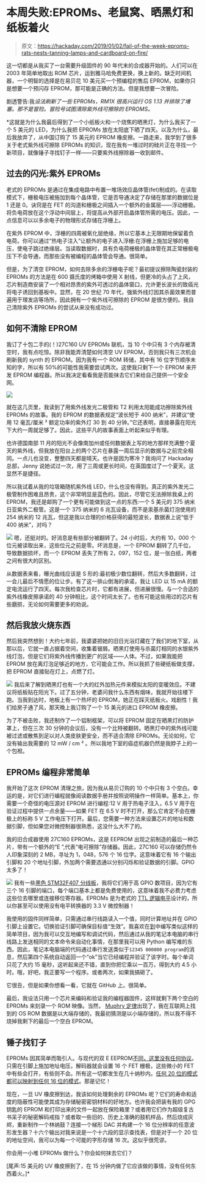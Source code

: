 # 本周失败:EPROMs、老鼠窝、晒黑灯和纸板着火

> 原文：<https://hackaday.com/2019/01/02/fail-of-the-week-eproms-rats-nests-tanning-lamps-and-cardboard-on-fire/>

这一切都是从我买了一台需要升级固件的 90 年代末的合成器开始的。人们可以在 2003 年简单地取出 ROM 芯片，运到雅马哈免费更换，换上新的。缺乏时间机器，一个明智的选择是在易贝花 10 美元买一个预编程的售后 EPROM，如果你只是想要一个预闪存 EPROM，那可能是正确的方法。但是我想要一次冒险。

剧透警告:我*设法刷新了一些 EPROMs，RM1X 很高兴运行 OS 1.13 并排除了堵塞。那不是冒险。冒险号试图清除紫外线可擦除的 EPROMS。*

 *这就是为什么我最后得到了一个小纸板火和一个烧焦的晒黑灯，为什么我买了一个 5 美元的 LED，为什么我把 EPROMs 放在太阳底下晒了四天。以及为什么，最后我放弃了，从中国订购了 15 美元的 EPROM 橡皮擦。一路走来，我学到了很多关于老式紫外线可擦除 EPROMs 的知识，现在我有一堆过时的硅片正在寻找一个新项目，就像锤子寻找钉子一样——只要紫外线擦除器一收到邮件。

## 过去的闪光:紫外 EPROMs

老式的 EPROMs 是通过在集成电路中布置一堆场效应晶体管(fet)制成的。在读取模式下，栅极电压被施加到每个晶体管，它是否导通决定了存储在那里的数据位是 1 还是 0。诀窍是在 FET 的沟道和栅极之间插入一个额外的金属层——浮动栅极。将负电荷放在这个浮动中间层上，将提高从外部开启晶体管所需的电压。因此，一点信息可以以多余电子的物理形式存储在浮栅上。

在紫外 EPROM 中，浮栅的四周被氧化层绝缘，所以它基本上无限期地保留着负电荷。你可以通过“热电子注入”让额外的电子进入浮栅:在浮栅上施加足够的电压，使电子跳过绝缘层。当读取数据时，具有负电荷栅极的晶体管在其正常栅极电压下不会导通，而那些没有被编程的晶体管会导通。很简单。

但是，为了清空 EPROM，如何去除多余的浮栅电子呢？最初提议擦除陶瓷封装的 EPROMs 的方法是在 600 摄氏度的烤箱中使用 X 射线，但更冷的头占了上风，芯片制造商安装了一个相对昂贵的紫外可透过的晶体窗口，允许更长波长的致癌光将电子诱回到基板中。显然，在 20 世纪 70 年代，强紫外线灯因其杀菌效果而普遍用于理发店等场所，因此拥有一个紫外线可擦除的 EPROM 是很方便的。我自己清除紫外 EPROMs 的尝试从来没有成功过。

## 如何不清除 EPROM

我订了十包二手的(！)27C160 UV EPROMs 联机，当 10 个中只有 3 个内存被清空时，我有点吃惊。除非我能弄清楚如何清空 UV EPROM，否则我只有三次机会刷新我的 synth 的 EPROM。因为我有一个 ROM 转储，其中有 16 位字节顺序未知的字，所以有 50%的可能性我需要尝试两次。这使我只剩下一个 EPROM 来开发 EPROM 编程器。所以我决定看看我是否能抹去它们来给自己提供一个安全网。

![](img/c7bb55db84031c2bd8359afde9524321.png)

就在这几页里，我读到了用紫外线发光二极管和 T2 利用太阳能成功擦除紫外线 EPROMs 的故事。我的 EPROM 的数据表规定“波长短于 400 纳米”，并建议“使用 12 毫瓦/厘米 ² 额定功率的紫外灯 30 到 40 分钟。”它还表明，直接暴露在阳光下大约一周就足够了。因此，这些平凡的故事表面上听起来似乎有理。

也许德国南部 11 月的阳光不会像南加州或任何数据表上写的地方那样充满整个夏天的紫外线，但我放在阳台上的两个芯片在暴露一周后显示的数据与之前完全相同。一点儿也没变，整整四天都是晴天。也许是因为寒冷？我询问了 Hackaday 总部，Jenny 说她试过一次，用了三周或更长时间，在英国度过了一个夏天。这显然不是捷径。

所以我试着从我的垃圾箱随机紫外线 LED，什么也没有得到。真正的紫外发光二极管制作困难且昂贵，这个非常明显是蓝色的。因此，尽管它无法擦除我桌上的 EPROM，我还是邮购了一个更有可能做到这一点的东西:一个 5 美元的 375 纳米日亚紫外二极管。这是一个 375 纳米的 6 兆瓦设备，而不是汞基杀菌灯泡使用的 254 纳米的 12 兆瓦，但这是我以合理的价格获得的最短波长，数据表上说“低于 400 纳米”，对吗？

[![](img/26952673007f6f547a055e9ff678e3d3.png)](https://hackaday.com/wp-content/uploads/2018/12/dscf1136.jpg) 嗯，还挺对的。好消息是有些部分被翻转了。24 小时后，大约有 10，000 个位元被读取出来，这些位元之前是零。坏消息是，一个 EPROM 翻转了几千位，导致数据损坏，而一个 EPROM 丢失了所有 2，097，152 位，是一张白纸，两者之间有很大的区别。

从数据表来看，曝光曲线应该是 S 形的:最初极少数位翻转，然后大多数翻转，过一会儿最后不情愿的位让步。有了这一排山倒海的承诺，我让 LED 以 15 mA 的额定电流运行了四天。每次我检查芯片时，它都有进展，但进展很慢。与一个合适的紫外线橡皮擦承诺的 40 分钟相比，这个时间太长了。也有可能这些用过的芯片有些磨损，无论如何需要更多的劝说。

## 然后我放火烧东西

然后我突然想到！大约七年前，我婆婆把她的旧日光浴灯藏在了我们的地下室，从那以后，它就一直占据着空间，收集着锯屑。晒黑灯使用与杀菌灯相同的水银紫外线灯泡，但是它们将紫外线传播到更广的区域——人体。不过，如果我能把 EPROM 放在离灯泡足够近的地方，它可能会工作。所以我抓了些硬纸板做支撑，把 EPROM 直接贴在灯上，点燃了灯。

[![](img/d2bddea0ba97e2c90da52cb7eba7ed99.png)](https://hackaday.com/wp-content/uploads/2019/01/DSCF1063.jpg) 我后来了解到晒黑灯也有一个大的红外加热元件来模拟太阳的变暖效应。不建议将纸板贴在阳光下。过了五分钟，老婆问我什么东西有烟味，我就开始往楼下跑。当我到达时，地板上有一个热坏的 EPROM，她正在踩灭纸板火。戏剧性！我们给房子通了风，那天晚上我订购了一个 15 美元的进口 EPROM 橡皮擦。

为了不被击败，我还制作了一个铝制框架，可以将 EPROM 固定在晒黑灯的防护罩上，但在三次 30 分钟的会议后，没有一个比特被翻转。晒黑灯中的紫外线可能被过滤或散焦到足以对人类皮肤更安全，而不适合清除 EPROMs。无论如何，它没有输出我需要的 12 mW / cm ² 。所以我地下室的癌症机器仍然是我脖子上的一个包袱。

## EPROMs 编程非常简单

我开始了这次 EPROM 清理之旅，因为我从易贝订购的 10 个中只有 3 个空白。幸运的是，对它们进行编程就像阅读数据手册并按照说明操作一样简单。基本上，你需要一个奇怪的电压源对 EPROM 进行编程:12 V 用于热电子注入，6.5 V 用于在验证过程中提供一点余量——如果 FET 在 6.5 V 时不打开，那么它肯定不会在栅极上的标称 5 V 工作电压下打开。最后，您需要一种方法来设置芯片的地址和数据引脚，但如果您对微控制器很熟悉，这没什么大不了的。

我的旧合成器使用 27C160 EPROMs，这是 EEPROM 出现之前制造的最后一种芯片，带有一个额外的“E ”,代表“电可擦除”存储器。因此，27C160 可以存储仍然令人印象深刻的 2 MB，寻址为 1，048，576 个 16 位字。这意味着它有 16 个输出引脚和 20 个地址引脚，外加两个需要选通以分别闪烁和验证数据的引脚。GPIO 太多了！

[![](img/cda1c65f5e44b971d436467d5864b04e.png)](https://hackaday.com/wp-content/uploads/2018/12/dscf1159_thumbnail.png) 我有一些[黑色 STM32F407 分线板](http://wiki.stm32duino.com/index.php?title=STM32F407)，我将它们用于高 GPIO 数项目，因为它有三个 16 引脚的端口，每个端口基本上都是免费使用的，这意味着我不必费力考虑这些位去哪里或连接移位寄存器。EPROMs 是为老式的 [TTL 逻辑电平](https://en.wikipedia.org/wiki/Logic_level)设计的，所以你甚至可以使用没有电平转换器的 3.3 V 微控制器！

我使用的固件同样简单，只需通过串行线路读入一个值，同时计算地址并在 GPIO 引脚上设置它。切换验证引脚可确保目标值“生效”。我喜欢在[到](https://hackaday.com/2017/04/19/moving-forth-with-mecrisp-stellaris-and-embello/)中编写类似这样的简单项目，因为我可以交互地编写和调试代码，然后通过从我的笔记本电脑的串行线路上发送相同的文本命令来自动化事情，在那里我可以用 Python 编写难的东西。因此，笔记本电脑端的代码通过串行发送类似于`12345 000000 program`的消息，然后第四个系统自动返回一个“ok”当它已经编程并验证了该字时。每个单词只花了大约 15 毫秒，这听起来还不错，直到你把它乘以一百万，得到大约 4.5 小时。哦，好吧，我正要写一个程序。或者两次，如果我搞砸了。

它很丑，但是如果你想看一看，它就在 GitHub 上。很简单。

最后，我设法只用一个芯片来编码和验证我的编程器固件，这样就剩下两个空白的 EPROMs 来刻录一个 ROM 映像。当然， [Muphry 定律](https://en.wikipedia.org/wiki/Muphry%27s_law)出现了，我在互联网上找到的 OS ROM 数据是以大端存储的，我最初猜测是以小端存储的，所以我不得不烧掉我剩下的最后一个空白 EPROM。

## 锤子找钉子

EPROMs 因其简单而吸引人。与现代的双 E EEPROM[不同，这里没有任何协议](https://hackaday.com/2018/01/18/reading-out-an-eprom-with-dip-switches/)。只需在引脚上施加地址电压，解码器就会设置 16 个 FET 栅极，这些微小的 FET 中有些会打开，有些则不会。所有这一切都发生在几十纳秒内。[任何 20 位的模式都可以映射到任何 16 位的模式](http://213.114.131.21/eprom/e-pla-00.htm)。那是记忆！

现在，一旦 UV 橡皮擦到达，我该如何处理剩余的 EPROMs 呢？它们的寿命和适度的隐蔽性可能使其成为存储秘密密钥材料的好地方。也许我会把装有我的 GPG 钥匙的 EPROM 和打印出来的文件一起放在保险箱里？或者用它们作为超级复古书呆子的秘密解码戒指？或者取一些旧的、历史上准确的鼓机样品，然后烧成灰烬，重新制作一个林纳鼓？连接一个梯形 DAC 并构建一个 16 位分辨率的任意波形发生器？十六个输出对我来说是一个十六段的显示查找表，但是对于一个 20 位的地址空间，我可以为每一个可能的字形存储 16 次。这似乎很荒谬。

你会用一小堆 EPROMs 做什么？你会如何抹去它们？

[尾声:15 美元的 UV 橡皮擦到了，在 15 分钟内做了它应该做的事情，没有任何东西着火。]*